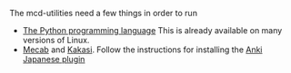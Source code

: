 The mcd-utilities need a few things in order to run

  * [The Python programming language](http://www.python.org) This is already available on many versions of Linux.
  * [Mecab](http://code.google.com/p/mecab/) and [Kakasi](http://kakasi.namazu.org/).  Follow the instructions for installing the [Anki Japanese plugin](http://ankisrs.net/docs/JapaneseSupport.html#Linux)
